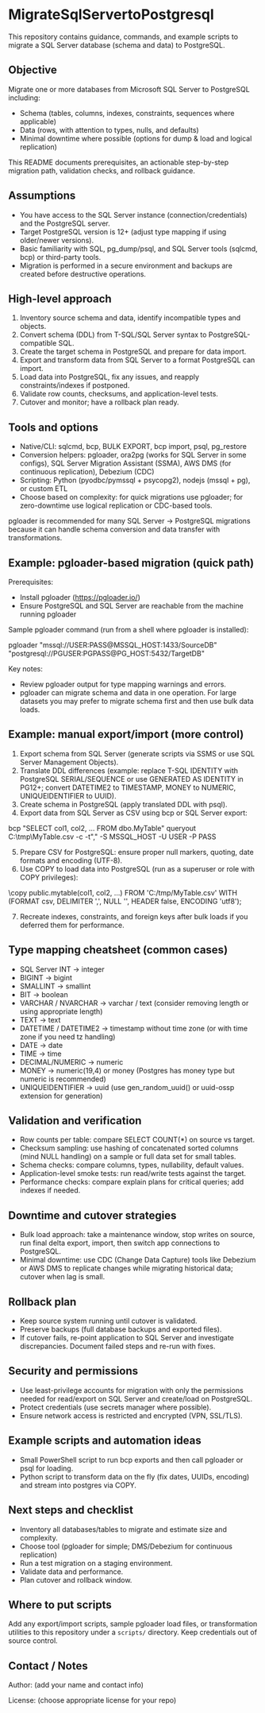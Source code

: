
# MigrateSqlServertoPostgresql

This repository contains guidance, commands, and example scripts to migrate a SQL Server database (schema and data) to PostgreSQL.

## Objective

Migrate one or more databases from Microsoft SQL Server to PostgreSQL including:
- Schema (tables, columns, indexes, constraints, sequences where applicable)
- Data (rows, with attention to types, nulls, and defaults)
- Minimal downtime where possible (options for dump & load and logical replication)

This README documents prerequisites, an actionable step-by-step migration path, validation checks, and rollback guidance.

## Assumptions

- You have access to the SQL Server instance (connection/credentials) and the PostgreSQL server.
- Target PostgreSQL version is 12+ (adjust type mapping if using older/newer versions).
- Basic familiarity with SQL, pg_dump/psql, and SQL Server tools (sqlcmd, bcp) or third-party tools.
- Migration is performed in a secure environment and backups are created before destructive operations.

## High-level approach

1. Inventory source schema and data, identify incompatible types and objects.
2. Convert schema (DDL) from T-SQL/SQL Server syntax to PostgreSQL-compatible SQL.
3. Create the target schema in PostgreSQL and prepare for data import.
4. Export and transform data from SQL Server to a format PostgreSQL can import.
5. Load data into PostgreSQL, fix any issues, and reapply constraints/indexes if postponed.
6. Validate row counts, checksums, and application-level tests.
7. Cutover and monitor; have a rollback plan ready.

## Tools and options

- Native/CLI: sqlcmd, bcp, BULK EXPORT, bcp import, psql, pg_restore
- Conversion helpers: pgloader, ora2pg (works for SQL Server in some configs), SQL Server Migration Assistant (SSMA), AWS DMS (for continuous replication), Debezium (CDC)
- Scripting: Python (pyodbc/pymssql + psycopg2), nodejs (mssql + pg), or custom ETL
- Choose based on complexity: for quick migrations use pgloader; for zero-downtime use logical replication or CDC-based tools.

pgloader is recommended for many SQL Server → PostgreSQL migrations because it can handle schema conversion and data transfer with transformations.

## Example: pgloader-based migration (quick path)

Prerequisites:
- Install pgloader (https://pgloader.io/)
- Ensure PostgreSQL and SQL Server are reachable from the machine running pgloader

Sample pgloader command (run from a shell where pgloader is installed):

pgloader "mssql://USER:PASS@MSSQL_HOST:1433/SourceDB" "postgresql://PGUSER:PGPASS@PG_HOST:5432/TargetDB"

Key notes:
- Review pgloader output for type mapping warnings and errors.
- pgloader can migrate schema and data in one operation. For large datasets you may prefer to migrate schema first and then use bulk data loads.

## Example: manual export/import (more control)

1) Export schema from SQL Server (generate scripts via SSMS or use SQL Server Management Objects).
2) Translate DDL differences (example: replace T-SQL IDENTITY with PostgreSQL SERIAL/SEQUENCE or use GENERATED AS IDENTITY in PG12+; convert DATETIME2 to TIMESTAMP, MONEY to NUMERIC, UNIQUEIDENTIFIER to UUID).
3) Create schema in PostgreSQL (apply translated DDL with psql).
4) Export data from SQL Server as CSV using bcp or SQL Server export:

bcp "SELECT col1, col2, ... FROM dbo.MyTable" queryout C:\tmp\MyTable.csv -c -t"," -S MSSQL_HOST -U USER -P PASS

5) Prepare CSV for PostgreSQL: ensure proper null markers, quoting, date formats and encoding (UTF-8).
6) Use COPY to load data into PostgreSQL (run as a superuser or role with COPY privileges):

\copy public.mytable(col1, col2, ...) FROM 'C:/tmp/MyTable.csv' WITH (FORMAT csv, DELIMITER ',', NULL '', HEADER false, ENCODING 'utf8');

7) Recreate indexes, constraints, and foreign keys after bulk loads if you deferred them for performance.

## Type mapping cheatsheet (common cases)

- SQL Server INT -> integer
- BIGINT -> bigint
- SMALLINT -> smallint
- BIT -> boolean
- VARCHAR / NVARCHAR -> varchar / text (consider removing length or using appropriate length)
- TEXT -> text
- DATETIME / DATETIME2 -> timestamp without time zone (or with time zone if you need tz handling)
- DATE -> date
- TIME -> time
- DECIMAL/NUMERIC -> numeric
- MONEY -> numeric(19,4) or money (Postgres has money type but numeric is recommended)
- UNIQUEIDENTIFIER -> uuid (use gen_random_uuid() or uuid-ossp extension for generation)

## Validation and verification

- Row counts per table: compare SELECT COUNT(*) on source vs target.
- Checksum sampling: use hashing of concatenated sorted columns (mind NULL handling) on a sample or full data set for small tables.
- Schema checks: compare columns, types, nullability, default values.
- Application-level smoke tests: run read/write tests against the target.
- Performance checks: compare explain plans for critical queries; add indexes if needed.

## Downtime and cutover strategies

- Bulk load approach: take a maintenance window, stop writes on source, run final delta export, import, then switch app connections to PostgreSQL.
- Minimal downtime: use CDC (Change Data Capture) tools like Debezium or AWS DMS to replicate changes while migrating historical data; cutover when lag is small.

## Rollback plan

- Keep source system running until cutover is validated.
- Preserve backups (full database backups and exported files).
- If cutover fails, re-point application to SQL Server and investigate discrepancies. Document failed steps and re-run with fixes.

## Security and permissions

- Use least-privilege accounts for migration with only the permissions needed for read/export on SQL Server and create/load on PostgreSQL.
- Protect credentials (use secrets manager where possible).
- Ensure network access is restricted and encrypted (VPN, SSL/TLS).

## Example scripts and automation ideas

- Small PowerShell script to run bcp exports and then call pgloader or psql for loading.
- Python script to transform data on the fly (fix dates, UUIDs, encoding) and stream into postgres via COPY.

## Next steps and checklist

- Inventory all databases/tables to migrate and estimate size and complexity.
- Choose tool (pgloader for simple; DMS/Debezium for continuous replication)
- Run a test migration on a staging environment.
- Validate data and performance.
- Plan cutover and rollback window.

## Where to put scripts

Add any export/import scripts, sample pgloader load files, or transformation utilities to this repository under a `scripts/` directory. Keep credentials out of source control.

## Contact / Notes

Author: (add your name and contact info)

License: (choose appropriate license for your repo)
